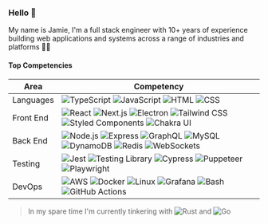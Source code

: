 ### Hello 👋

My name is Jamie, I'm a full stack engineer with 10+ years of experience building web applications and systems across a range of industries and platforms 👷‍♂️

#### Top Competencies

| Area | Competency |
|----- |----------- |
| Languages | ![TypeScript](https://img.shields.io/badge/TypeScript--3A7CC8) ![JavaScript](https://img.shields.io/badge/JavaScript--F6E12C) ![HTML](https://img.shields.io/badge/HTML--F36A31) ![CSS](https://img.shields.io/badge/CSS--3DACDD) |
| Front End | ![React](https://img.shields.io/badge/React--67DBFB) ![Next.js](https://img.shields.io/badge/Next.js--181717)  ![Electron](https://img.shields.io/badge/Electron--A2EBF9)  ![Tailwind CSS](https://img.shields.io/badge/Tailwind%20CSS--00BCFF) ![Styled Components](https://img.shields.io/badge/Styled%20Components--D975B4) ![Chakra UI](https://img.shields.io/badge/Chakra%20UI--2BBFB3) |
| Back End | ![Node.js](https://img.shields.io/badge/Node.js--87CF34) ![Express](https://img.shields.io/badge/Express--181717) ![GraphQL](https://img.shields.io/badge/GraphQL--F2009B) ![MySQL](https://img.shields.io/badge/MySQL--3E6F94) ![DynamoDB](https://img.shields.io/badge/DynamoDB--4053D6) ![Redis](https://img.shields.io/badge/Redis--DA3528) ![WebSockets](https://img.shields.io/badge/WebSockets--FFF) |
| Testing | ![Jest](https://img.shields.io/badge/Jest--C63D15) ![Testing Library](https://img.shields.io/badge/Testing%20Library--F26D5E) ![Cypress](https://img.shields.io/badge/Cypress--94E2C1) ![Puppeteer](https://img.shields.io/badge/Puppeteer--05D9A3) ![Playwright](https://img.shields.io/badge/Playwright--46BB4B) |
| DevOps | ![AWS](https://img.shields.io/badge/AWS--141F2E) ![Docker](https://img.shields.io/badge/Docker--1D63ED) ![Linux](https://img.shields.io/badge/Linux--FCC624) ![Grafana](https://img.shields.io/badge/Grafana--FF681C) ![Bash](https://img.shields.io/badge/Bash--4EAA25) ![GitHub Actions](https://img.shields.io/badge/GitHub%20Actions--181717) |

> In my spare time I'm currently tinkering with ![Rust](https://img.shields.io/badge/Rust--D34516) and ![Go](https://img.shields.io/badge/Go--00ADD8)

